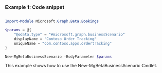 ### Example 1: Code snippet

```powershell

Import-Module Microsoft.Graph.Beta.Bookings

$params = @{
	"@odata.type" = "#microsoft.graph.businessScenario"
	displayName = "Contoso Order Tracking"
	uniqueName = "com.contoso.apps.ordertracking"
}

New-MgBetaBusinessScenario -BodyParameter $params

```
This example shows how to use the New-MgBetaBusinessScenario Cmdlet.

